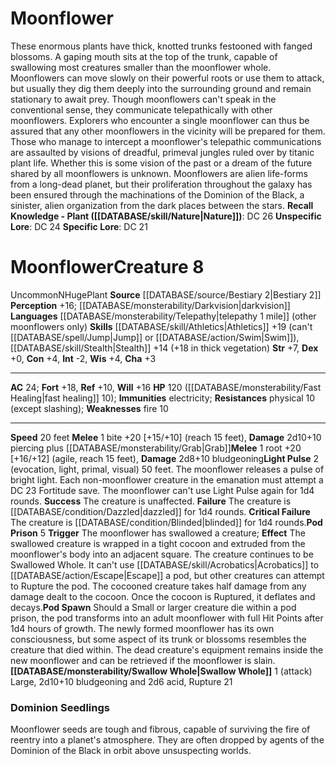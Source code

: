 ﻿---
ac: '24'
alignment: N
all_resistance: null
burrow_speed: null
charisma: '+3'
climb_speed: null
constitution: '+4'
creature_ability:
- Light Pulse
- Pod Prison
- Pod Spawn
- Swallow Whole
creature_family: null
dexterity: '+0'
element: null
fly_speed: null
fortitude: '+18'
hardness: null
hp: 120 ( fast healing 10)
id: '730'
immunity:
- electricity
intelligence: '-2'
land_speed: '20'
language:
- '[[DATABASE/monsterability/Telepathy|telepathy 1 mile]] (other moonflowers only)'
level: '8'
max_speed: '20'
name: Moonflower
perception: '+16'
rarity: Uncommon
reflex: '+10'
resistance:
- physical 10 (except slashing)
rus_type_level: null
school: null
sense:
- '[[DATABASE/monsterability/Darkvision|darkvision]]'
size: Huge
skill:
- '[[DATABASE/skill/Athletics|Athletics]] +19'
- '[[DATABASE/skill/Stealth|Stealth]] +14'
source: '[[DATABASE/source/Bestiary 2|Bestiary 2]]'
speed:
- 20 feet
spell: null
strength: '+7'
strength_req: '7'
strongest_save:
- Fortitude
swim_speed: null
trait:
- '[[DATABASE/trait/Plant|Plant]]'
- '[[DATABASE/trait/Uncommon|Uncommon]]'
type: Creature
vision: Darkvision
weakest_save:
- Reflex
weakness:
- fire 10
will: '+16'
wisdom: '+4'

---
# Moonflower

These enormous plants have thick, knotted trunks festooned with fanged blossoms. A gaping mouth sits at the top of the trunk, capable of swallowing most creatures smaller than the moonflower whole. Moonflowers can move slowly on their powerful roots or use them to attack, but usually they dig them deeply into the surrounding ground and remain stationary to await prey.
 Though moonflowers can't speak in the conventional sense, they communicate telepathically with other moonflowers. Explorers who encounter a single moonflower can thus be assured that any other moonflowers in the vicinity will be prepared for them. Those who manage to intercept a moonflower's telepathic communications are assaulted by visions of dreadful, primeval jungles ruled over by titanic plant life. Whether this is some vision of the past or a dream of the future shared by all moonflowers is unknown.
 Moonflowers are alien life-forms from a long-dead planet, but their proliferation throughout the galaxy has been ensured through the machinations of the Dominion of the Black, a sinister, alien organization from the dark places between the stars.
**Recall Knowledge - Plant ([[DATABASE/skill/Nature|Nature]])**: DC 26
**Unspecific Lore**: DC 24
**Specific Lore**: DC 21

# Moonflower<span class="item-type">Creature 8</span>

<span class="trait-uncommon item-trait">Uncommon</span><span class="trait-alignment item-trait">N</span><span class="trait-size item-trait">Huge</span><span class="item-trait">Plant</span>
**Source** [[DATABASE/source/Bestiary 2|Bestiary 2]] 
**Perception** +16; [[DATABASE/monsterability/Darkvision|darkvision]]
**Languages** [[DATABASE/monsterability/Telepathy|telepathy 1 mile]] (other moonflowers only)
**Skills** [[DATABASE/skill/Athletics|Athletics]] +19 (can't [[DATABASE/spell/Jump|Jump]] or [[DATABASE/action/Swim|Swim]]), [[DATABASE/skill/Stealth|Stealth]] +14 (+18 in thick vegetation)
**Str** +7, **Dex** +0, **Con** +4, **Int** -2, **Wis** +4, **Cha** +3

---
**AC** 24; **Fort** +18, **Ref** +10, **Will** +16
**HP** 120 ([[DATABASE/monsterability/Fast Healing|fast healing]] 10); **Immunities** electricity; **Resistances** physical 10 (except slashing); **Weaknesses** fire 10

---
**Speed** 20 feet
<span class="in-box-ability">**Melee** <span class="action-icon">1</span> bite +20 [+15/+10] (reach 15 feet), **Damage** 2d10+10 piercing plus [[DATABASE/monsterability/Grab|Grab]]</span><span class="in-box-ability">**Melee** <span class="action-icon">1</span> root +20 [+16/+12] (agile, reach 15 feet), **Damage** 2d8+10 bludgeoning</span><span class="in-box-ability">**Light Pulse** <span class="action-icon">2</span> (evocation, light, primal, visual) 50 feet. The moonflower releases a pulse of bright light. Each non-moonflower creature in the emanation must attempt a DC 23 Fortitude save. The moonflower can't use Light Pulse again for 1d4 rounds. 
**Success** The creature is unaffected. 
**Failure** The creature is [[DATABASE/condition/Dazzled|dazzled]] for 1d4 rounds. 
**Critical Failure** The creature is [[DATABASE/condition/Blinded|blinded]] for 1d4 rounds.</span><span class="in-box-ability">**Pod Prison** <span class="action-icon">5</span> **Trigger** The moonflower has swallowed a creature; **Effect** The swallowed creature is wrapped in a tight cocoon and extruded from the moonflower's body into an adjacent square. The creature continues to be Swallowed Whole. It can't use [[DATABASE/skill/Acrobatics|Acrobatics]] to [[DATABASE/action/Escape|Escape]] a pod, but other creatures can attempt to Rupture the pod. The cocooned creature takes half damage from any damage dealt to the cocoon. Once the cocoon is Ruptured, it deflates and decays.</span><span class="in-box-ability">**Pod Spawn** Should a Small or larger creature die within a pod prison, the pod transforms into an adult moonflower with full Hit Points after 1d4 hours of growth. The newly formed moonflower has its own consciousness, but some aspect of its trunk or blossoms resembles the creature that died within. The dead creature's equipment remains inside the new moonflower and can be retrieved if the moonflower is slain.
</span><span class="in-box-ability">**[[DATABASE/monsterability/Swallow Whole|Swallow Whole]]** <span class="action-icon">1</span> (attack) Large, 2d10+10 bludgeoning and 2d6 acid, Rupture 21</span>

###  Dominion Seedlings

Moonflower seeds are tough and fibrous, capable of surviving the fire of reentry into a planet's atmosphere. They are often dropped by agents of the Dominion of the Black in orbit above unsuspecting worlds.